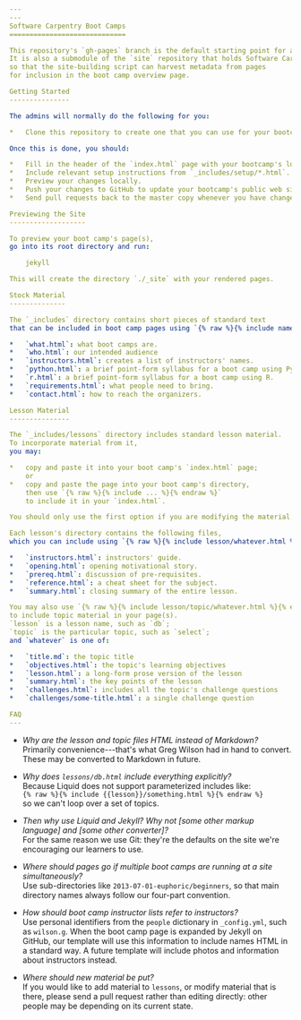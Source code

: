 ```yaml
---
---
Software Carpentry Boot Camps
=============================

This repository's `gh-pages` branch is the default starting point for a bootcamp's web site.
It is also a submodule of the `site` repository that holds Software Carpentry's main web site
so that the site-building script can harvest metadata from pages
for inclusion in the boot camp overview page.

Getting Started
---------------

The admins will normally do the following for you:

*   Clone this repository to create one that you can use for your bootcamp.

Once this is done, you should:

*   Fill in the header of the `index.html` page with your bootcamp's location, dates, instructors, etc.
*   Include relevant setup instructions from `_includes/setup/*.html`.
*   Preview your changes locally.
*   Push your changes to GitHub to update your bootcamp's public web site.
*   Send pull requests back to the master copy whenever you have changes to offer.

Previewing the Site
-------------------

To preview your boot camp's page(s),
go into its root directory and run:

    jekyll

This will create the directory `./_site` with your rendered pages.

Stock Material
--------------

The `_includes` directory contains short pieces of standard text
that can be included in boot camp pages using `{% raw %}{% include name.html %}{% endraw %}`:

*   `what.html`: what boot camps are.
*   `who.html`: our intended audience
*   `instructors.html`: creates a list of instructors' names.
*   `python.html`: a brief point-form syllabus for a boot camp using Python.
*   `r.html`: a brief point-form syllabus for a boot camp using R.
*   `requirements.html`: what people need to bring.
*   `contact.html`: how to reach the organizers.

Lesson Material
---------------

The `_includes/lessons` directory includes standard lesson material.
To incorporate material from it,
you may:

*   copy and paste it into your boot camp's `index.html` page;
    or
*   copy and paste the page into your boot camp's directory,
    then use `{% raw %}{% include ... %}{% endraw %}`
    to include it in your `index.html`.

You should only use the first option if you are modifying the material.

Each lesson's directory contains the following files,
which you can include using `{% raw %}{% include lesson/whatever.html %}{% endraw %}`:

*   `instructors.html`: instructors' guide.
*   `opening.html`: opening motivational story.
*   `prereq.html`: discussion of pre-requisites.
*   `reference.html`: a cheat sheet for the subject.
*   `summary.html`: closing summary of the entire lesson.

You may also use `{% raw %}{% include lesson/topic/whatever.html %}{% endraw %}`
to include topic material in your page(s).
`lesson` is a lesson name, such as `db`;
`topic` is the particular topic, such as `select`;
and `whatever` is one of:

*   `title.md`: the topic title
*   `objectives.html`: the topic's learning objectives
*   `lesson.html`: a long-form prose version of the lesson
*   `summary.html`: the key points of the lesson
*   `challenges.html`: includes all the topic's challenge questions
*   `challenges/some-title.html`: a single challenge question

FAQ
---
```


*   *Why are the lesson and topic files HTML instead of Markdown?*
    <br/>
    Primarily convenience---that's what Greg Wilson had in hand to convert.
    These may be converted to Markdown in future.

*   *Why does `lessons/db.html` include everything explicitly?*
    <br/>
    Because Liquid does not support parameterized includes like:
    <br/>
    `{% raw %}{% include {{lesson}}/something.html %}{% endraw %}`
    <br/>
    so we can't loop over a set of topics.

*   *Then why use Liquid and Jekyll?  Why not \[some other markup language\] and \[some other converter\]?*
    <br/>
    For the same reason we use Git:
    they're the defaults on the site we're encouraging our learners to use.

*   *Where should pages go if multiple boot camps are running at a site simultaneously?*
    <br/>
    Use sub-directories like `2013-07-01-euphoric/beginners`,
    so that main directory names always follow our four-part convention.

*   *How should boot camp instructor lists refer to instructors?*
    <br/>
    Use personal identifiers from the `people` dictionary in `_config.yml`,
    such as `wilson.g`.
    When the boot camp page is expanded by Jekyll on GitHub,
    our template will use this information
    to include names HTML in a standard way.
    A future template will include photos and information about instructors instead.

*   *Where should new material be put?*
    <br/>
    If you would like to add material to `lessons`,
    or modify material that is there,
    please send a pull request rather than editing directly:
    other people may be depending on its current state.
